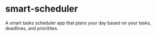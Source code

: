 # smart-scheduler
A smart tasks scheduler app that plans your day based on your tasks, deadlines, and prioritites. 
